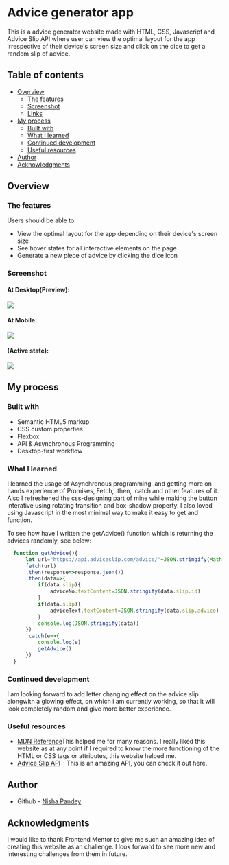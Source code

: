 # Advice generator app

This is a advice generator website made with HTML, CSS, Javascript and Advice Slip API where user can view the optimal layout for the app irrespective of their device's screen size and click on the dice to get a random slip of advice.
## Table of contents

- [Overview](#overview)
  - [The features](#the-features)
  - [Screenshot](#screenshot)
  - [Links](#links)
- [My process](#my-process)
  - [Built with](#built-with)
  - [What I learned](#what-i-learned)
  - [Continued development](#continued-development)
  - [Useful resources](#useful-resources)
- [Author](#author)
- [Acknowledgments](#acknowledgments)


## Overview

### The features

Users should be able to:

- View the optimal layout for the app depending on their device's screen size
- See hover states for all interactive elements on the page
- Generate a new piece of advice by clicking the dice icon

### Screenshot

#### At Desktop(Preview):
![](./design/desktop-design.jpg)
#### At Mobile:
![](./design/mobile-design.jpg)
#### (Active state):
![](./design/active-states.jpg)



## My process

### Built with

- Semantic HTML5 markup
- CSS custom properties
- Flexbox
- API & Asynchronous Programming
- Desktop-first workflow


### What I learned

I learned the usage of Asynchronous programming, and getting more on-hands experience of Promises, Fetch, .then, .catch and other features of it. Also I refreshened the css-designing part of mine while making the button interative using rotating transition and box-shadow property. I also loved using Javascript in the most minimal way to make it easy to get and function.

To see how have I written the getAdvice() function which is returning the advices randomly, see below:

```js
  function getAdvice(){
      let url="https://api.adviceslip.com/advice/"+JSON.stringify(Math.floor(Math.random()*229 + 1))
      fetch(url)
      .then(response=>response.json())
      .then(data=>{
          if(data.slip){
              adviceNo.textContent=JSON.stringify(data.slip.id)
          }
          if(data.slip){
              adviceText.textContent=JSON.stringify(data.slip.advice)
          }
          console.log(JSON.stringify(data))
      })
      .catch(e=>{
          console.log(e)
          getAdvice()
      })
  }
```

### Continued development

I am looking forward to add letter changing effect on the advice slip alongwith a glowing effect, on which i am currently working, so that it will look completely random and give more better experience.


### Useful resources

- [MDN Reference](https://developer.mozilla.org/en-US/)This helped me for many reasons. I really liked this website as at any point if I required to know the more functioning of the HTML or CSS tags or attributes, this website helped me.
- [Advice Slip API](https://api.adviceslip.com/) - This is an amazing API, you can check it out here.

## Author

- Github - [Nisha Pandey](https://github.com/Nisha29102002)


## Acknowledgments

I would like to thank Frontend Mentor to give me such an amazing idea of creating this website as an challenge. I look forward to see more new and interesting challenges from them in future.
